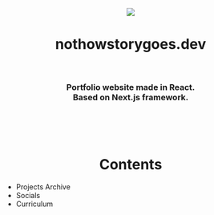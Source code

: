 
<p align="center">
    <img src="https://github.com/nothowstorygoes/nothowstorygoes.dev/assets/159369503/30a34ba1-f783-4ba5-a2d3-b2f663cc4912">
</p>


<h1 align="center">nothowstorygoes.dev
</h1>

<h3 align="center">
  <p> <br></p>
  Portfolio website made in React. <br> Based on Next.js framework.
</h3>

<p> <br><br><br></p>

<h1 align="center">Contents</h1>

<ul> 
  <li>Projects Archive</li>
  <li>Socials</li>
  <li>Curriculum</li>
</ul>
